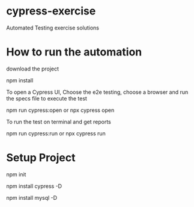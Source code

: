 # cypress-exercise
Automated Testing exercise solutions

# How to run the automation

download the project

npm install

To open a Cypress UI, Choose the e2e testing, choose a browser and run the specs file to execute the test

npm run cypress:open or npx cypress open

To run the test on terminal and get reports

npm run cypress:run or npx cypress run

# Setup Project

npm init

npm install cypress -D

npm install mysql -D

